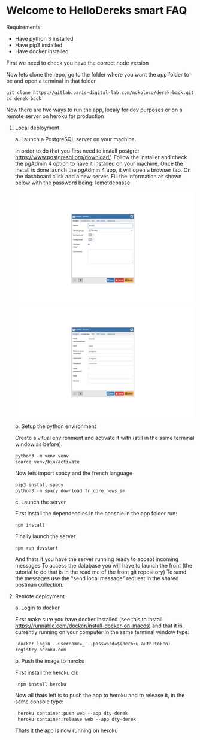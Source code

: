 # Welcome to HelloDereks smart FAQ

Requirements:
- Have python 3 installed
- Have pip3 installed
- Have docker installed

First we need to check you have the correct node version

Now lets clone the repo, go to the folder where you want the app folder to be and open a terminal in that folder

    git clone https://gitlab.paris-digital-lab.com/mokoloco/derek-back.git
    cd derek-back

Now there are two ways to run the app, localy for dev purposes or on a remote server on heroku for production

1.  Local deployment

    a.  Launch a PostgreSQL server on your machine.

    In order to do that you first need to install postgre: https://www.postgresql.org/download/. Follow the installer and check the pgAdmin 4 option to have it installed on your machine.
    Once the install is done launch the pgAdmin 4 app, it will open a browser tab. On the dashboard click add a new server. Fill the information as shown below with the password being: lemotdepasse

    <img src="db1.png"/><img src="db2.png"/>

    b. Setup the python environment

    Create a vitual environment and activate it with (still in the same terminal window as before):

        python3 -m venv venv
        source venv/bin/activate
    
    Now lets import spacy and the french language

        pip3 install spacy
        python3 -m spacy download fr_core_news_sm

    c. Launch the server

    First install the dependencies
    In the console in the app folder run:

        npm install

    Finally launch the server

        npm run devstart 
    
    And thats it you have the server running ready to accept incoming messages
    To access the database you will have to launch the front (the tutorial to do that is in the read me of the front git repository)
    To send the messages use the "send local message" request in the shared postman collection.

2. Remote deployment

    a. Login to docker

    First make sure you have docker installed (see this to install https://runnable.com/docker/install-docker-on-macos) and that it is currently running on your computer
    In the same terminal window type:

        docker login --username=_ --password=$(heroku auth:token) registry.heroku.com

    b. Push the image to heroku

    First install the heroku cli:

        npm install heroku

    Now all thats left is to push the app to heroku and to release it, in the same console type:

        heroku container:push web --app dty-derek
        heroku container:release web --app dty-derek
    
    Thats it the app is now running on heroku